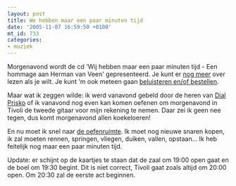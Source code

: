 ```yaml
---
layout: post
title: We hebben maar een paar minuten tijd
date: '2005-11-07 16:59:50 +0100'
mt_id: 733
categories:
- muziek
---
```

Morgenavond wordt de cd 'Wij hebben maar een paar minuten tijd - Een hommage aan Herman van Veen' gepresenteerd. Je kunt er <a href="http://3voor12lokaal.vpro.nl/magazines/news/index.jsp?portals=6337&magazines=6338&news=207531">nog meer</a> over lezen als je wilt. Je kunt 'm ook meteen gaan <a href="http://antenne.zomp.nl/bestel.php">beluisteren en/of bestellen</a>.

Maar wat ik zeggen wilde: ik werd vanavond gebeld door de heren van <a href="http://www.dialprisko.nl/">Dial Prisko</a> of ik vanavond nog even kan komen oefenen om morgenavond in Tivoli de tweede gitaar voor mijn rekening te nemen. Daar zei ik geen nee tegen, dus komt morgenavond allen koekeloeren!

En nu moet ik snel naar <a href="http://www.thegreenmotel.nl/">de oefenruimte</a>. Ik moet nog nieuwe snaren kopen, ik zal moeten rennen, springen, vliegen, duiken, vallen, opstaan... Ik heb feitelijk nog maar een paar minuten tijd.

Update: er schijnt op de kaartjes te staan dat de zaal om 19:00 open gaat en de boel om 19:30 begint. Dit is niet correct, Tivoli gaat zoals altijd om 20:00 open. Om 20:30 zal de eerste act beginnen.
